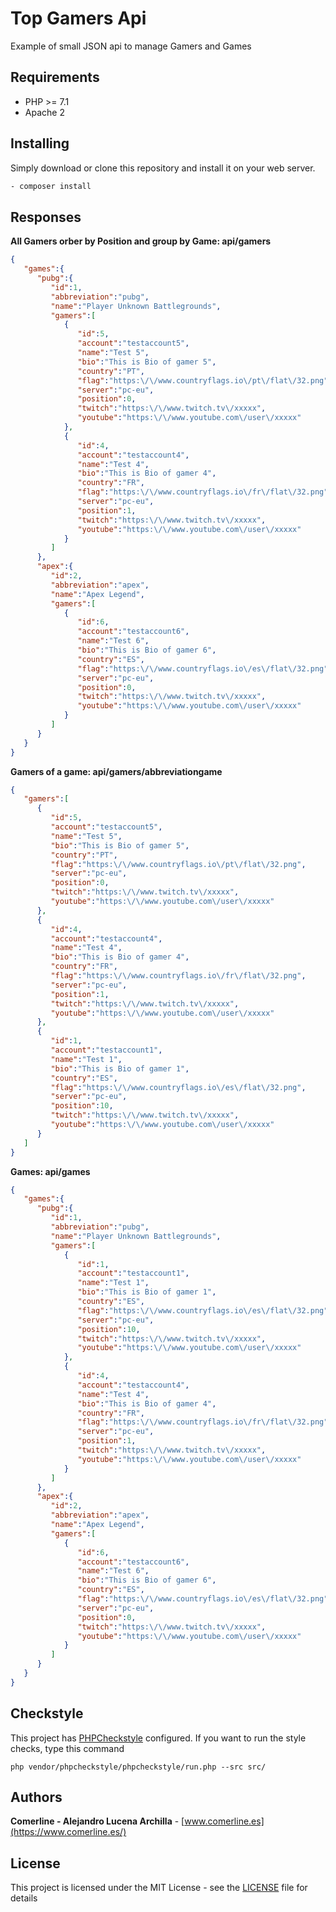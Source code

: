 # Top Gamers Api

Example of small JSON api to manage Gamers and Games

## Requirements

* PHP >= 7.1
* Apache 2

## Installing

Simply download or clone this repository and install it on your web server.

```bash
- composer install
```

## Responses

**All Gamers orber by Position and group by Game: api/gamers** 

```json
{
   "games":{
      "pubg":{
         "id":1,
         "abbreviation":"pubg",
         "name":"Player Unknown Battlegrounds",
         "gamers":[
            {
               "id":5,
               "account":"testaccount5",
               "name":"Test 5",
               "bio":"This is Bio of gamer 5",
               "country":"PT",
               "flag":"https:\/\/www.countryflags.io\/pt\/flat\/32.png",
               "server":"pc-eu",
               "position":0,
               "twitch":"https:\/\/www.twitch.tv\/xxxxx",
               "youtube":"https:\/\/www.youtube.com\/user\/xxxxx"
            },
            {
               "id":4,
               "account":"testaccount4",
               "name":"Test 4",
               "bio":"This is Bio of gamer 4",
               "country":"FR",
               "flag":"https:\/\/www.countryflags.io\/fr\/flat\/32.png",
               "server":"pc-eu",
               "position":1,
               "twitch":"https:\/\/www.twitch.tv\/xxxxx",
               "youtube":"https:\/\/www.youtube.com\/user\/xxxxx"
            }
         ]
      },
      "apex":{
         "id":2,
         "abbreviation":"apex",
         "name":"Apex Legend",
         "gamers":[
            {
               "id":6,
               "account":"testaccount6",
               "name":"Test 6",
               "bio":"This is Bio of gamer 6",
               "country":"ES",
               "flag":"https:\/\/www.countryflags.io\/es\/flat\/32.png",
               "server":"pc-eu",
               "position":0,
               "twitch":"https:\/\/www.twitch.tv\/xxxxx",
               "youtube":"https:\/\/www.youtube.com\/user\/xxxxx"
            }
         ]
      }
   }
}
```

**Gamers of a game: api/gamers/abbreviationgame** 

```json
{
   "gamers":[
      {
         "id":5,
         "account":"testaccount5",
         "name":"Test 5",
         "bio":"This is Bio of gamer 5",
         "country":"PT",
         "flag":"https:\/\/www.countryflags.io\/pt\/flat\/32.png",
         "server":"pc-eu",
         "position":0,
         "twitch":"https:\/\/www.twitch.tv\/xxxxx",
         "youtube":"https:\/\/www.youtube.com\/user\/xxxxx"
      },
      {
         "id":4,
         "account":"testaccount4",
         "name":"Test 4",
         "bio":"This is Bio of gamer 4",
         "country":"FR",
         "flag":"https:\/\/www.countryflags.io\/fr\/flat\/32.png",
         "server":"pc-eu",
         "position":1,
         "twitch":"https:\/\/www.twitch.tv\/xxxxx",
         "youtube":"https:\/\/www.youtube.com\/user\/xxxxx"
      },
      {
         "id":1,
         "account":"testaccount1",
         "name":"Test 1",
         "bio":"This is Bio of gamer 1",
         "country":"ES",
         "flag":"https:\/\/www.countryflags.io\/es\/flat\/32.png",
         "server":"pc-eu",
         "position":10,
         "twitch":"https:\/\/www.twitch.tv\/xxxxx",
         "youtube":"https:\/\/www.youtube.com\/user\/xxxxx"
      }
   ]
}
```

**Games: api/games**

```json
{
   "games":{
      "pubg":{
         "id":1,
         "abbreviation":"pubg",
         "name":"Player Unknown Battlegrounds",
         "gamers":[
            {
               "id":1,
               "account":"testaccount1",
               "name":"Test 1",
               "bio":"This is Bio of gamer 1",
               "country":"ES",
               "flag":"https:\/\/www.countryflags.io\/es\/flat\/32.png",
               "server":"pc-eu",
               "position":10,
               "twitch":"https:\/\/www.twitch.tv\/xxxxx",
               "youtube":"https:\/\/www.youtube.com\/user\/xxxxx"
            },
            {
               "id":4,
               "account":"testaccount4",
               "name":"Test 4",
               "bio":"This is Bio of gamer 4",
               "country":"FR",
               "flag":"https:\/\/www.countryflags.io\/fr\/flat\/32.png",
               "server":"pc-eu",
               "position":1,
               "twitch":"https:\/\/www.twitch.tv\/xxxxx",
               "youtube":"https:\/\/www.youtube.com\/user\/xxxxx"
            }
         ]
      },
      "apex":{
         "id":2,
         "abbreviation":"apex",
         "name":"Apex Legend",
         "gamers":[
            {
               "id":6,
               "account":"testaccount6",
               "name":"Test 6",
               "bio":"This is Bio of gamer 6",
               "country":"ES",
               "flag":"https:\/\/www.countryflags.io\/es\/flat\/32.png",
               "server":"pc-eu",
               "position":0,
               "twitch":"https:\/\/www.twitch.tv\/xxxxx",
               "youtube":"https:\/\/www.youtube.com\/user\/xxxxx"
            }
         ]
      }
   }
}
```

## Checkstyle

This project has [PHPCheckstyle](https://github.com/PHPCheckstyle/phpcheckstyle) configured. If you want to run the style checks, type this command

    php vendor/phpcheckstyle/phpcheckstyle/run.php --src src/

## Authors

**Comerline - Alejandro Lucena Archilla** - [www.comerline.es](https://www.comerline.es/)

## License

This project is licensed under the MIT License - see the [LICENSE](LICENSE) file for details
